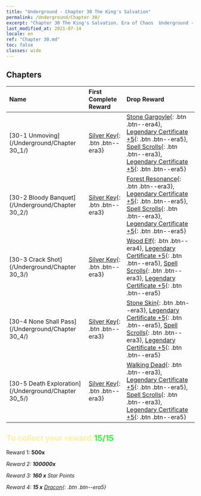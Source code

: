 ```yaml
---
title: "Underground - Chapter 30 The King's Salvation"
permalink: /Underground/Chapter 30/
excerpt: "Chapter 30 The King's Salvation. Era of Chaos  Underground - Chapter 30. The King's Salvation"
last_modified_at: 2021-07-14
locale: en
ref: "Chapter 30.md"
toc: false
classes: wide
---
```


## Chapters

  | Name |  First Complete Reward | Drop Reward |
  |:------------|:------------|:------------| 
  | [30-1  Unmoving](/Underground/Chapter 30_1/) | [Silver Key](/Items/con_693/){: .btn .btn--era3} | [Stone Gargoyle](/Items/unt_236/){: .btn .btn--era4}, [Legendary Certificate +5](/Items/mat_102/){: .btn .btn--era5}, [Spell Scrolls](/Items/con_694/){: .btn .btn--era3}, [Legendary Certificate +5](/Items/mat_102/){: .btn .btn--era5} |
  | [30-2  Bloody Banquet](/Underground/Chapter 30_2/) | [Silver Key](/Items/con_693/){: .btn .btn--era3} | [Forest Resonance](/Items/her_465/){: .btn .btn--era3}, [Legendary Certificate +5](/Items/mat_102/){: .btn .btn--era5}, [Spell Scrolls](/Items/con_694/){: .btn .btn--era3}, [Legendary Certificate +5](/Items/mat_102/){: .btn .btn--era5} |
  | [30-3  Crack Shot](/Underground/Chapter 30_3/) | [Silver Key](/Items/con_693/){: .btn .btn--era3} | [Wood Elf](/Items/unt_201/){: .btn .btn--era4}, [Legendary Certificate +5](/Items/mat_102/){: .btn .btn--era5}, [Spell Scrolls](/Items/con_694/){: .btn .btn--era3}, [Legendary Certificate +5](/Items/mat_102/){: .btn .btn--era5} |
  | [30-4  None Shall Pass](/Underground/Chapter 30_4/) | [Silver Key](/Items/con_693/){: .btn .btn--era3} | [Stone Skin](/Items/her_452/){: .btn .btn--era3}, [Legendary Certificate +5](/Items/mat_102/){: .btn .btn--era5}, [Spell Scrolls](/Items/con_694/){: .btn .btn--era3}, [Legendary Certificate +5](/Items/mat_102/){: .btn .btn--era5} |
  | [30-5  Death Exploration](/Underground/Chapter 30_5/) | [Silver Key](/Items/con_693/){: .btn .btn--era3} | [Walking Dead](/Items/unt_209/){: .btn .btn--era3}, [Legendary Certificate +5](/Items/mat_102/){: .btn .btn--era5}, [Spell Scrolls](/Items/con_694/){: .btn .btn--era3}, [Legendary Certificate +5](/Items/mat_102/){: .btn .btn--era5} |


## <span style="color: #ffeea0">To collect your reward:</span><span style="color: #27f73a">15/15</span>

 Reward 1:  **500x** <i class="fas fa-gem"/>

 Reward 2:  **100000x** <i class="fas fa-coins"/>

 Reward 3: **160 x** Star Points

 Reward 4: **15 x** [Dracon](/Items/her_387/){: .btn .btn--era5}


